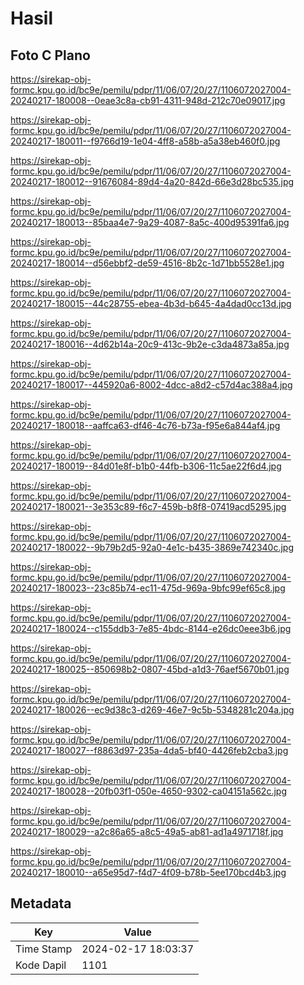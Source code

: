 # Hasil

## Foto C Plano

https://sirekap-obj-formc.kpu.go.id/bc9e/pemilu/pdpr/11/06/07/20/27/1106072027004-20240217-180008--0eae3c8a-cb91-4311-948d-212c70e09017.jpg

https://sirekap-obj-formc.kpu.go.id/bc9e/pemilu/pdpr/11/06/07/20/27/1106072027004-20240217-180011--f9766d19-1e04-4ff8-a58b-a5a38eb460f0.jpg

https://sirekap-obj-formc.kpu.go.id/bc9e/pemilu/pdpr/11/06/07/20/27/1106072027004-20240217-180012--91676084-89d4-4a20-842d-66e3d28bc535.jpg

https://sirekap-obj-formc.kpu.go.id/bc9e/pemilu/pdpr/11/06/07/20/27/1106072027004-20240217-180013--85baa4e7-9a29-4087-8a5c-400d95391fa6.jpg

https://sirekap-obj-formc.kpu.go.id/bc9e/pemilu/pdpr/11/06/07/20/27/1106072027004-20240217-180014--d56ebbf2-de59-4516-8b2c-1d71bb5528e1.jpg

https://sirekap-obj-formc.kpu.go.id/bc9e/pemilu/pdpr/11/06/07/20/27/1106072027004-20240217-180015--44c28755-ebea-4b3d-b645-4a4dad0cc13d.jpg

https://sirekap-obj-formc.kpu.go.id/bc9e/pemilu/pdpr/11/06/07/20/27/1106072027004-20240217-180016--4d62b14a-20c9-413c-9b2e-c3da4873a85a.jpg

https://sirekap-obj-formc.kpu.go.id/bc9e/pemilu/pdpr/11/06/07/20/27/1106072027004-20240217-180017--445920a6-8002-4dcc-a8d2-c57d4ac388a4.jpg

https://sirekap-obj-formc.kpu.go.id/bc9e/pemilu/pdpr/11/06/07/20/27/1106072027004-20240217-180018--aaffca63-df46-4c76-b73a-f95e6a844af4.jpg

https://sirekap-obj-formc.kpu.go.id/bc9e/pemilu/pdpr/11/06/07/20/27/1106072027004-20240217-180019--84d01e8f-b1b0-44fb-b306-11c5ae22f6d4.jpg

https://sirekap-obj-formc.kpu.go.id/bc9e/pemilu/pdpr/11/06/07/20/27/1106072027004-20240217-180021--3e353c89-f6c7-459b-b8f8-07419acd5295.jpg

https://sirekap-obj-formc.kpu.go.id/bc9e/pemilu/pdpr/11/06/07/20/27/1106072027004-20240217-180022--9b79b2d5-92a0-4e1c-b435-3869e742340c.jpg

https://sirekap-obj-formc.kpu.go.id/bc9e/pemilu/pdpr/11/06/07/20/27/1106072027004-20240217-180023--23c85b74-ec11-475d-969a-9bfc99ef65c8.jpg

https://sirekap-obj-formc.kpu.go.id/bc9e/pemilu/pdpr/11/06/07/20/27/1106072027004-20240217-180024--c155ddb3-7e85-4bdc-8144-e26dc0eee3b6.jpg

https://sirekap-obj-formc.kpu.go.id/bc9e/pemilu/pdpr/11/06/07/20/27/1106072027004-20240217-180025--850698b2-0807-45bd-a1d3-76aef5670b01.jpg

https://sirekap-obj-formc.kpu.go.id/bc9e/pemilu/pdpr/11/06/07/20/27/1106072027004-20240217-180026--ec9d38c3-d269-46e7-9c5b-5348281c204a.jpg

https://sirekap-obj-formc.kpu.go.id/bc9e/pemilu/pdpr/11/06/07/20/27/1106072027004-20240217-180027--f8863d97-235a-4da5-bf40-4426feb2cba3.jpg

https://sirekap-obj-formc.kpu.go.id/bc9e/pemilu/pdpr/11/06/07/20/27/1106072027004-20240217-180028--20fb03f1-050e-4650-9302-ca04151a562c.jpg

https://sirekap-obj-formc.kpu.go.id/bc9e/pemilu/pdpr/11/06/07/20/27/1106072027004-20240217-180029--a2c86a65-a8c5-49a5-ab81-ad1a4971718f.jpg

https://sirekap-obj-formc.kpu.go.id/bc9e/pemilu/pdpr/11/06/07/20/27/1106072027004-20240217-180010--a65e95d7-f4d7-4f09-b78b-5ee170bcd4b3.jpg


## Metadata

| Key        | Value               |
| ---------- | ------------------- |
| Time Stamp | 2024-02-17 18:03:37 |
| Kode Dapil | 1101                |



